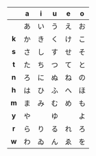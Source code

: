 <table>
<thead>
<tr>
<th style="text-align:center"></th>
<th style="text-align:center"><strong>a</strong></th>
<th style="text-align:center"><strong>i</strong></th>
<th style="text-align:center"><strong>u</strong></th>
<th style="text-align:center"><strong>e</strong></th>
<th style="text-align:center"><strong>o</strong></th>
</tr>
</thead>
<tbody>
<tr>
<td style="text-align:center"></td>
<td style="text-align:center">あ</td>
<td style="text-align:center">い</td>
<td style="text-align:center">う</td>
<td style="text-align:center">え</td>
<td style="text-align:center">お</td>
</tr>
<tr>
<td style="text-align:center"><strong>k</strong></td>
<td style="text-align:center">か</td>
<td style="text-align:center">き</td>
<td style="text-align:center">く</td>
<td style="text-align:center">け</td>
<td style="text-align:center">こ</td>
</tr>
<tr>
<td style="text-align:center"><strong>s</strong></td>
<td style="text-align:center">さ</td>
<td style="text-align:center">し</td>
<td style="text-align:center">す</td>
<td style="text-align:center">せ</td>
<td style="text-align:center">そ</td>
</tr>
<tr>
<td style="text-align:center"><strong>t</strong></td>
<td style="text-align:center">た</td>
<td style="text-align:center">ち</td>
<td style="text-align:center">つ</td>
<td style="text-align:center">て</td>
<td style="text-align:center">と</td>
</tr>
<tr>
<td style="text-align:center"><strong>n</strong></td>
<td style="text-align:center">ろ</td>
<td style="text-align:center">に</td>
<td style="text-align:center">ぬ</td>
<td style="text-align:center">ね</td>
<td style="text-align:center">の</td>
</tr>
<tr>
<td style="text-align:center"><strong>h</strong></td>
<td style="text-align:center">は</td>
<td style="text-align:center">ひ</td>
<td style="text-align:center">ふ</td>
<td style="text-align:center">へ</td>
<td style="text-align:center">ほ</td>
</tr>
<tr>
<td style="text-align:center"><strong>m</strong></td>
<td style="text-align:center">ま</td>
<td style="text-align:center">み</td>
<td style="text-align:center">む</td>
<td style="text-align:center">め</td>
<td style="text-align:center">も</td>
</tr>
<tr>
<td style="text-align:center"><strong>y</strong></td>
<td style="text-align:center">や</td>
<td style="text-align:center"></td>
<td style="text-align:center">ゆ</td>
<td style="text-align:center"></td>
<td style="text-align:center">よ</td>
</tr>
<tr>
<td style="text-align:center"><strong>r</strong></td>
<td style="text-align:center">ら</td>
<td style="text-align:center">り</td>
<td style="text-align:center">る</td>
<td style="text-align:center">れ</td>
<td style="text-align:center">ろ</td>
</tr>
<tr>
<td style="text-align:center"><strong>w</strong></td>
<td style="text-align:center">わ</td>
<td style="text-align:center">ゐ</td>
<td style="text-align:center">ん</td>
<td style="text-align:center">ゑ</td>
<td style="text-align:center">を</td>
</tr>
</tbody>
</table>
